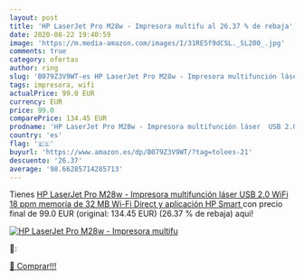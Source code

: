 ```yaml
---
layout: post
title: 'HP LaserJet Pro M28w - Impresora multifu al 26.37 % de rebaja'
date: 2020-08-22 19:40:59
image: 'https://m.media-amazon.com/images/I/31RE5f9dCSL._SL200_.jpg'
comments: true
category: ofertas
author: ring
slug: 'B079Z3V9WT-es HP LaserJet Pro M28w - Impresora multifunción láser USB...'
tags: impresora, wifi
actualPrice: 99.0 EUR
currency: EUR
price: 99.0
comparePrice: 134.45 EUR
prodname: 'HP LaserJet Pro M28w - Impresora multifunción láser  USB 2.0  WiFi  18 ppm  memoria de 32 MB  Wi-Fi Direct y aplicación HP Smart '
country: 'es'
flag: '🇪🇸'
buyurl: 'https://www.amazon.es/dp/B079Z3V9WT/?tag=tolees-21'
descuento: '26.37'
average: '98.66285714285713'
---
```


Tienes [HP LaserJet Pro M28w - Impresora multifunción láser  USB 2.0  WiFi  18 ppm  memoria de 32 MB  Wi-Fi Direct y aplicación HP Smart ](https://www.amazon.es/dp/B079Z3V9WT/?tag=tolees-21) con precio final de  99.0 EUR (original: 134.45 EUR) (26.37 %  de rebaja) aqui!

[![HP LaserJet Pro M28w - Impresora multifu](https://m.media-amazon.com/images/I/31RE5f9dCSL._SL200_.jpg)](https://www.amazon.es/dp/B079Z3V9WT/?tag=tolees-21)

🔎:


[🛒 Comprar!!!](https://www.amazon.es/dp/B079Z3V9WT/?tag=tolees-21)
